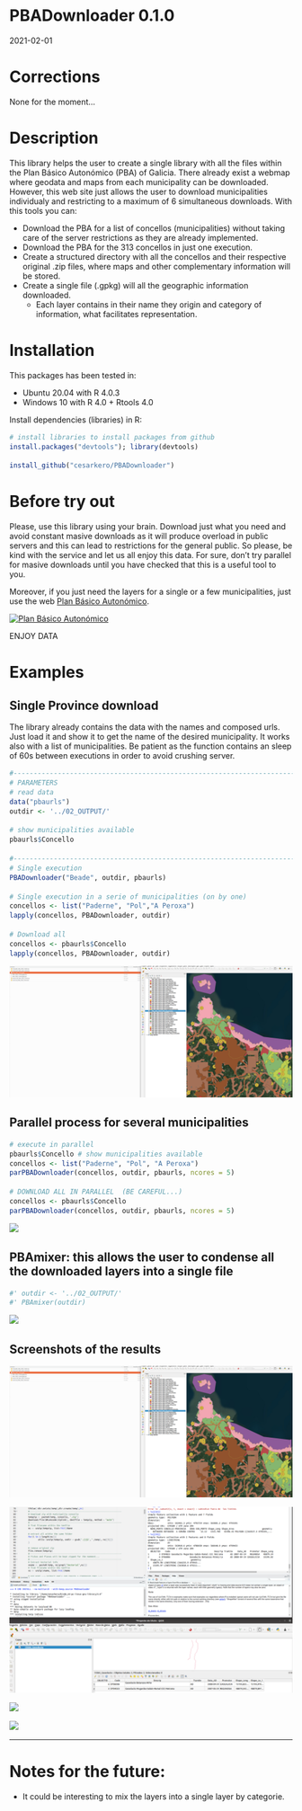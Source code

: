PBADownloader 0.1.0
================
2021-02-01

# Corrections

None for the moment…

# Description

This library helps the user to create a single library with all the
files within the Plan Básico Autonómico (PBA) of Galicia. There already
exist a webmap where geodata and maps from each municipality can be
downloaded. However, this web site just allows the user to download
municipalities individualy and restricting to a maximum of 6
simultaneous downloads. With this tools you can:

  - Download the PBA for a list of concellos (municipalities) without
    taking care of the server restrictions as they are already
    implemented.
  - Download the PBA for the 313 concellos in just one execution.
  - Create a structured directory with all the concellos and their
    respective original .zip files, where maps and other complementary
    information will be stored.
  - Create a single file (.gpkg) will all the geographic information
    downloaded.
      - Each layer contains in their name they origin and category of
        information, what facilitates representation.

# Installation

This packages has been tested in:

  - Ubuntu 20.04 with R 4.0.3
  - Windows 10 with R 4.0 + Rtools 4.0

Install dependencies (libraries) in R:

``` r
# install libraries to install packages from github
install.packages("devtools"); library(devtools)

install_github("cesarkero/PBADownloader")
```

# Before try out

Please, use this library using your brain. Download just what you need
and avoid constant masive downloads as it will produce overload in
public servers and this can lead to restrictions for the general public.
So please, be kind with the service and let us all enjoy this data. For
sure, don’t try parallel for masive downloads until you have checked
that this is a useful tool to you.

Moreover, if you just need the layers for a single or a few
municipalities, just use the web [Plan Básico
Autonómico](http://mapas.xunta.gal/visores/descargas-pba/).

[![Plan Básico
Autonómico](./man/figures/I00.png)](http://mapas.xunta.gal/visores/descargas-pba/)

ENJOY DATA

# Examples

## Single Province download

The library already contains the data with the names and composed urls.
Just load it and show it to get the name of the desired municipality. It
works also with a list of municipalities. Be patient as the function
contains an sleep of 60s between executions in order to avoid crushing
server.

``` r
#-------------------------------------------------------------------------------
# PARAMETERS
# read data
data("pbaurls")
outdir <- '../02_OUTPUT/'

# show municipalities available
pbaurls$Concello

#-----------------------------------------------------------------------
# Single execution
PBADownloader("Beade", outdir, pbaurls)

# Single execution in a serie of municipalities (on by one)
concellos <- list("Paderne", "Pol","A Peroxa")
lapply(concellos, PBADownloader, outdir)

# Download all
concellos <- pbaurls$Concello
lapply(concellos, PBADownloader, outdir)
```

![](./man/figures/I01.png)

## Parallel process for several municipalities

``` r
# execute in parallel
pbaurls$Concello # show municipalities available
concellos <- list("Paderne", "Pol", "A Peroxa")
parPBADownloader(concellos, outdir, pbaurls, ncores = 5)

# DOWNLOAD ALL IN PARALLEL  (BE CAREFUL...)
concellos <- pbaurls$Concello
parPBADownloader(concellos, outdir, pbaurls, ncores = 5)
```

![](./man/figures/I03.png)

## PBAmixer: this allows the user to condense all the downloaded layers into a single file

``` r
#' outdir <- '../02_OUTPUT/'
#' PBAmixer(outdir)
```

![](./man/figures/I05.png)

## Screenshots of the results

![](./man/figures/I01.png)

![](./man/figures/I02.png)

![](./man/figures/I03.png)

![](./man/figures/I05.png)

-----

# Notes for the future:

  - It could be interesting to mix the layers into a single layer by
    categorie.
